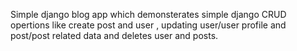 Simple django blog app which demonsterates simple django CRUD opertions like create post and user , updating user/user profile and post/post related data and deletes user and posts. 
